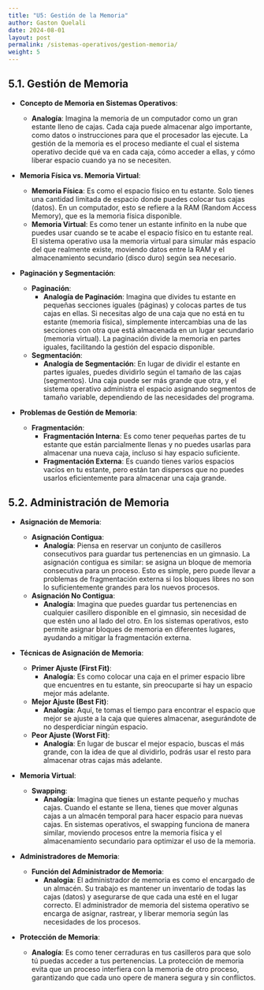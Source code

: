 ```yaml
---
title: "U5: Gestión de la Memoria"
author: Gaston Quelali
date: 2024-08-01
layout: post
permalink: /sistemas-operativos/gestion-memoria/
weight: 5
---
```


## **5.1. Gestión de Memoria**
- **Concepto de Memoria en Sistemas Operativos**:
  - **Analogía**: Imagina la memoria de un computador como un gran estante lleno de cajas. Cada caja puede almacenar algo importante, como datos o instrucciones para que el procesador las ejecute. La gestión de la memoria es el proceso mediante el cual el sistema operativo decide qué va en cada caja, cómo acceder a ellas, y cómo liberar espacio cuando ya no se necesiten.

- **Memoria Física vs. Memoria Virtual**:
  - **Memoria Física**: Es como el espacio físico en tu estante. Solo tienes una cantidad limitada de espacio donde puedes colocar tus cajas (datos). En un computador, esto se refiere a la RAM (Random Access Memory), que es la memoria física disponible.
  - **Memoria Virtual**: Es como tener un estante infinito en la nube que puedes usar cuando se te acabe el espacio físico en tu estante real. El sistema operativo usa la memoria virtual para simular más espacio del que realmente existe, moviendo datos entre la RAM y el almacenamiento secundario (disco duro) según sea necesario.

- **Paginación y Segmentación**:
  - **Paginación**:
    - **Analogía de Paginación**: Imagina que divides tu estante en pequeñas secciones iguales (páginas) y colocas partes de tus cajas en ellas. Si necesitas algo de una caja que no está en tu estante (memoria física), simplemente intercambias una de las secciones con otra que está almacenada en un lugar secundario (memoria virtual). La paginación divide la memoria en partes iguales, facilitando la gestión del espacio disponible.
  - **Segmentación**:
    - **Analogía de Segmentación**: En lugar de dividir el estante en partes iguales, puedes dividirlo según el tamaño de las cajas (segmentos). Una caja puede ser más grande que otra, y el sistema operativo administra el espacio asignando segmentos de tamaño variable, dependiendo de las necesidades del programa.

- **Problemas de Gestión de Memoria**:
  - **Fragmentación**:
    - **Fragmentación Interna**: Es como tener pequeñas partes de tu estante que están parcialmente llenas y no puedes usarlas para almacenar una nueva caja, incluso si hay espacio suficiente.
    - **Fragmentación Externa**: Es cuando tienes varios espacios vacíos en tu estante, pero están tan dispersos que no puedes usarlos eficientemente para almacenar una caja grande.

## **5.2. Administración de Memoria**
- **Asignación de Memoria**:
  - **Asignación Contigua**:
    - **Analogía**: Piensa en reservar un conjunto de casilleros consecutivos para guardar tus pertenencias en un gimnasio. La asignación contigua es similar: se asigna un bloque de memoria consecutiva para un proceso. Esto es simple, pero puede llevar a problemas de fragmentación externa si los bloques libres no son lo suficientemente grandes para los nuevos procesos.
  - **Asignación No Contigua**:
    - **Analogía**: Imagina que puedes guardar tus pertenencias en cualquier casillero disponible en el gimnasio, sin necesidad de que estén uno al lado del otro. En los sistemas operativos, esto permite asignar bloques de memoria en diferentes lugares, ayudando a mitigar la fragmentación externa.

- **Técnicas de Asignación de Memoria**:
  - **Primer Ajuste (First Fit)**:
    - **Analogía**: Es como colocar una caja en el primer espacio libre que encuentres en tu estante, sin preocuparte si hay un espacio mejor más adelante.
  - **Mejor Ajuste (Best Fit)**:
    - **Analogía**: Aquí, te tomas el tiempo para encontrar el espacio que mejor se ajuste a la caja que quieres almacenar, asegurándote de no desperdiciar ningún espacio.
  - **Peor Ajuste (Worst Fit)**:
    - **Analogía**: En lugar de buscar el mejor espacio, buscas el más grande, con la idea de que al dividirlo, podrás usar el resto para almacenar otras cajas más adelante.

- **Memoria Virtual**:
  - **Swapping**:
    - **Analogía**: Imagina que tienes un estante pequeño y muchas cajas. Cuando el estante se llena, tienes que mover algunas cajas a un almacén temporal para hacer espacio para nuevas cajas. En sistemas operativos, el swapping funciona de manera similar, moviendo procesos entre la memoria física y el almacenamiento secundario para optimizar el uso de la memoria.

- **Administradores de Memoria**:
  - **Función del Administrador de Memoria**: 
    - **Analogía**: El administrador de memoria es como el encargado de un almacén. Su trabajo es mantener un inventario de todas las cajas (datos) y asegurarse de que cada una esté en el lugar correcto. El administrador de memoria del sistema operativo se encarga de asignar, rastrear, y liberar memoria según las necesidades de los procesos.

- **Protección de Memoria**:
  - **Analogía**: Es como tener cerraduras en tus casilleros para que solo tú puedas acceder a tus pertenencias. La protección de memoria evita que un proceso interfiera con la memoria de otro proceso, garantizando que cada uno opere de manera segura y sin conflictos.
